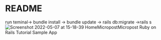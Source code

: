 # README

run teminal-> bundle install -> bundle update -> rails db:migrate ->rails s
![Screenshot 2022-05-07 at 15-18-39 HomeMicropostMicropost Ruby on Rails Tutorial Sample App](https://user-images.githubusercontent.com/55520583/167245766-84703924-4c0e-470d-9fde-65fc7948a975.png)

